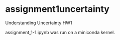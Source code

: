 # assignment1uncertainty
Understanding Uncertainty HW1

assignment_1-1.ipynb was run on a miniconda kernel.

